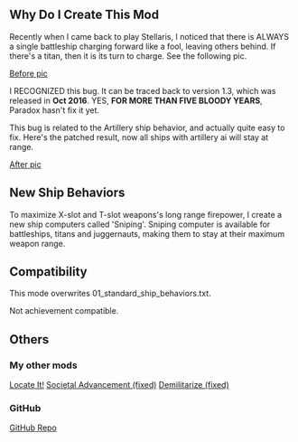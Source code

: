## Why Do I Create This Mod

Recently when I came back to play Stellaris, I noticed that there is ALWAYS a single battleship charging forward like a fool, leaving others behind. If there's a titan, then it is its turn to charge. See the following pic.

[Before pic](https://steamuserimages-a.akamaihd.net/ugc/1833529903248924121/2B890CA9EBE4A40AC5C19F96693795DA512A6F80/?imw=5000&imh=5000&ima=fit&impolicy=Letterbox&imcolor=%23000000&letterbox=false)

I RECOGNIZED this bug. It can be traced back to version 1.3, which was released in **Oct 2016**. YES, **FOR MORE THAN FIVE BLOODY YEARS**, Paradox hasn't fix it yet.

This bug is related to the Artillery ship behavior, and actually quite easy to fix. Here's the patched result, now all ships with artillery ai will stay at range.

[After pic](https://steamuserimages-a.akamaihd.net/ugc/1833529903248928964/CD7AF7F3C2E2A7C50C5D8D74CF1731AE8F029FA8/?imw=5000&imh=5000&ima=fit&impolicy=Letterbox&imcolor=%23000000&letterbox=false)

## New Ship Behaviors

To maximize X-slot and T-slot weapons's long range firepower, I create a new ship computers called 'Sniping'. Sniping computer is available for battleships, titans and juggernauts, making them to stay at their maximum weapon range.

## Compatibility

This mode overwrites 01_standard_ship_behaviors.txt.

Not achievement compatible.

## Others

### My other mods

[Locate It!](https://steamcommunity.com/sharedfiles/filedetails/?id=2245491122)
[Societal Advancement (fixed)](https://steamcommunity.com/sharedfiles/filedetails/?id=2247594997)
[Demilitarize (fixed)](https://steamcommunity.com/sharedfiles/filedetails/?id=2254396324)

### GitHub

[GitHub Repo](https://github.com/VictoriousRaptor/No-More-Charging-Battleships-Or-Titans)